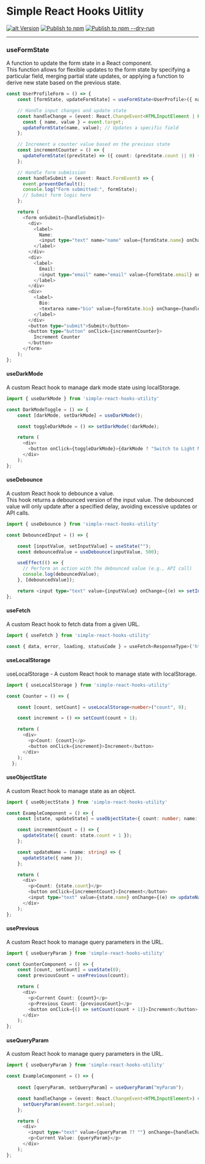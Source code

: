 # Simple React Hooks Uitlity

[![alt Version](https://img.shields.io/npm/v/simple-react-hooks-utility?color=blue)](https://www.npmjs.com/package/simple-react-hooks-utility) [![Publish to npm](https://github.com/ajaxer-org/simple-react-hooks/actions/workflows/publish.yml/badge.svg)](https://github.com/ajaxer-org/simple-react-hooks/actions/workflows/publish.yml) [![Publish to npm --dry-run](https://github.com/ajaxer-org/simple-react-hooks/actions/workflows/publish-dry-run.yml/badge.svg)](https://github.com/ajaxer-org/simple-react-hooks/actions/workflows/publish-dry-run.yml)

---

### useFormState
A function to update the form state in a React component.  
This function allows for flexible updates to the form state by specifying a particular field, merging partial state updates, or applying a function to derive new state based on the previous state.

``` typescript
const UserProfileForm = () => {
    const [formState, updateFormState] = useFormState<UserProfile>({ name: "", email: "", bio: "" });

    // Handle input changes and update state
    const handleChange = (event: React.ChangeEvent<HTMLInputElement | HTMLTextAreaElement>) => {
      const { name, value } = event.target;
      updateFormState(name, value); // Updates a specific field
    };

    // Increment a counter value based on the previous state
    const incrementCounter = () => {
      updateFormState((prevState) => ({ count: (prevState.count || 0) + 1 }));
    };

    // Handle form submission
    const handleSubmit = (event: React.FormEvent) => {
      event.preventDefault();
      console.log("Form submitted:", formState);
      // Submit form logic here
    };

    return (
      <form onSubmit={handleSubmit}>
        <div>
          <label>
            Name:
            <input type="text" name="name" value={formState.name} onChange={handleChange} />
          </label>
        </div>
        <div>
          <label>
            Email:
            <input type="email" name="email" value={formState.email} onChange={handleChange} />
          </label>
        </div>
        <div>
          <label>
            Bio:
            <textarea name="bio" value={formState.bio} onChange={handleChange} />
          </label>
        </div>
        <button type="submit">Submit</button>
        <button type="button" onClick={incrementCounter}>
          Increment Counter
        </button>
      </form>
    );
};
```


#### useDarkMode
A custom React hook to manage dark mode state using localStorage.

``` typescript
import { useDarkMode } from 'simple-react-hooks-utility'

const DarkModeToggle = () => {
    const [darkMode, setDarkMode] = useDarkMode();

    const toggleDarkMode = () => setDarkMode(!darkMode);

    return (
      <div>
        <button onClick={toggleDarkMode}>{darkMode ? "Switch to Light Mode" : "Switch to Dark Mode"}</button>
      </div>
    );
};
```



#### useDebounce
A custom React hook to debounce a value.  
This hook returns a debounced version of the input value. The debounced value will only update after a specified delay, avoiding excessive updates or API calls.

``` typescript
import { useDebounce } from 'simple-react-hooks-utility'

const DebouncedInput = () => {

    const [inputValue, setInputValue] = useState("");
    const debouncedValue = useDebounce(inputValue, 500);

    useEffect(() => {
      // Perform an action with the debounced value (e.g., API call)
      console.log(debouncedValue);
    }, [debouncedValue]);

    return <input type="text" value={inputValue} onChange={(e) => setInputValue(e.target.value)} />;
};
```



#### useFetch
A custom React hook to fetch data from a given URL.

```javascript
import { useFetch } from 'simple-react-hooks-utility'

const { data, error, loading, statusCode } = useFetch<ResponseType>('https://api.myserver.com');
```



#### useLocalStorage
useLocalStorage - A custom React hook to manage state with localStorage.

``` typescript
import { useLocalStorage } from 'simple-react-hooks-utility'

const Counter = () => {

    const [count, setCount] = useLocalStorage<number>("count", 0);

    const increment = () => setCount(count + 1);

    return (
      <div>
        <p>Count: {count}</p>
        <button onClick={increment}>Increment</button>
      </div>
    );
  };
```



#### useObjectState
A custom React hook to manage state as an object.

``` typescript
import { useObjectState } from 'simple-react-hooks-utility'

const ExampleComponent = () => {
    const [state, updateState] = useObjectState<{ count: number; name: string }>({ count: 0, name: "" });

    const incrementCount = () => {
      updateState({ count: state.count + 1 });
    };

    const updateName = (name: string) => {
      updateState({ name });
    };

    return (
      <div>
        <p>Count: {state.count}</p>
        <button onClick={incrementCount}>Increment</button>
        <input type="text" value={state.name} onChange={(e) => updateName(e.target.value)} />
      </div>
    );
};
 ```



#### usePrevious
A custom React hook to manage query parameters in the URL.

``` typescript
import { useQueryParam } from 'simple-react-hooks-utility'

const CounterComponent = () => {
    const [count, setCount] = useState(0);
    const previousCount = usePrevious(count);

    return (
      <div>
        <p>Current Count: {count}</p>
        <p>Previous Count: {previousCount}</p>
        <button onClick={() => setCount(count + 1)}>Increment</button>
      </div>
    );
};
```



#### useQueryParam
A custom React hook to manage query parameters in the URL.

``` typescript
import { useQueryParam } from 'simple-react-hooks-utility'

const ExampleComponent = () => {
    
    const [queryParam, setQueryParam] = useQueryParam("myParam");

    const handleChange = (event: React.ChangeEvent<HTMLInputElement>) => {
      setQueryParam(event.target.value);
    };

    return (
      <div>
        <input type="text" value={queryParam ?? ""} onChange={handleChange} />
        <p>Current Value: {queryParam}</p>
      </div>
    );
};
```
